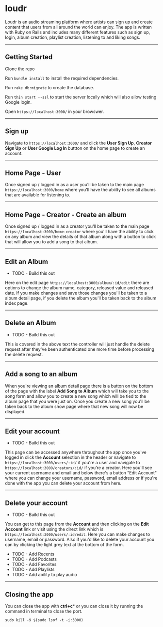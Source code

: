 # loudr

Loudr is an audio streaming platform where artists can sign up and create content that users from all around the world can enjoy. The app is written with Ruby on Rails and includes many different features such as sign up, login, album creation, playlist creation, listening to and liking songs.

----

## Getting Started

Clone the repo

Run ```bundle install``` to install the required dependencies.

Run ```rake db:migrate``` to create the database.

Run ```thin start --ssl``` to start the server locally which will also allow testing Google login.

Open ```https://localhost:3000/``` in your browswer.


-----

## Sign up

Navigate to ```https://localhost:3000/``` and click the **User Sign Up**, **Creator Sign Up** or **User Google Log In** buttton on the home page to create an account.


-----
## Home Page - User
Once signed up / logged in as a user you'll be taken to the main page ```https://localhost:3000/home``` where you'll have the abiilty to see all albums that are available for listening to.

-----
## Home Page - Creator - Create an album

Once signed up / logged in as a creator you'll be taken to the main page ```https://localhost:3000/home-creator``` where you'll have the ability to click on any album and view the details of that album along with a button to click that will allow you to add a song to that album.

-----
## Edit an Album 
- TODO - Build this out

Here on the edit page ```https://localhost:3000/album/:id/edit``` there are options to change the album name, category, released value and released date. If you make changes and save those changes you'll be taken to a album detail page, if you delete the album you'll be taken back to the album index page.

-----
## Delete an Album
- TODO - Build this out

This is covered in the above text the controller will just handle the delete request after they've been authenticated one more time before processing the delete request.

---
## Add a song to an album
When you're viewing an album detail page there is a button on the bottom of the page with the label **Add Song to Album** which will take you to the song form and allow you to create a new song which will be tied to the album page that you were just on. Once you create a new song you'll be taken back to the album show page where that new song will now be displayed.


-----
## Edit your account
- TODO - Build this out

This page can be accessed anywhere throughout the app once you've logged in click the **Account** selection in the header or navigate to ```https://localhost:3000/users/:id/``` if you're a user and navigate to ```https://localhost:3000/creators/:id/``` if you're a creator. Here you'll see your current username and email and below there's a button "Edit Account" where you can change your username, password, email address or if you're done with the app you can delete your account from here.

-----
## Delete your account
- TODO - Build this out

You can get to this page from the **Account** and then clicking on the **Edit Account** link or visit using the direct link which is ```https://localhost:3000/users/:id/edit```. Here you can make changes to username, email or password. Also if you'd like to delete your account you can by clicking the light grey text at the bottom of the form.


- TODO - Add Recents
- TODO - Add Podcasts
- TODO - Add Favorites
- TODO - Add Playlists
- TODO - Add ability to play audio

---
## Closing the app
You can close the app with **ctrl+c*** or you can close it by running the command in terminal to close the port.

```sudo kill -9 $(sudo lsof -t -i:3000)```
